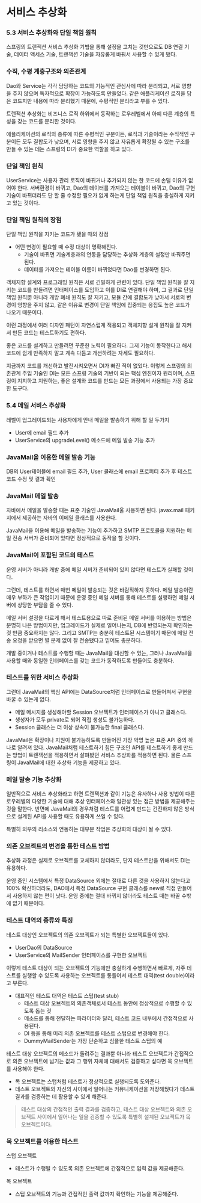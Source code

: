 # 서비스 추상화

### 5.3 서비스 추상화와 단일 책임 원칙
스프링의 트랜잭션 서비스 추상화 기법을 통해 설정을 고치는 것만으로도 DB 연결 기술, 데이터 액세스 기술, 트랜잭션 기술을 자유롭게 바꿔서 사용할 수 있게 됐다.

### 수직, 수평 계층구조와 의존관계
Dao와 Service는 각각 담당하는 코드의 기능적인 관심사에 따라 분리되고, 서로 영향을 주지 않으며 독자적으로 확장이 가능하도록 만들었다. 같은 애플리케이션 로직을 담은 코드지만 내용에 따라 분리했기 때문에, 수평적인 분리라고 부를 수 있다.

트랜잭션 추상화는 비즈니스 로직 하위에서 동작하는 로우레벨에서 아예 다른 계층의 특성을 갖는 코드를 분리한 것이다.

애플리케이션의 로직의 종류에 따른 수평적인 구분이든, 로직과 기술이라는 수직적인 구분이든 모두 결합도가 낮으며, 서로 영향을 주지 않고 자유롭게 확장될 수 있는 구조를 만들 수 있는 데는 스프링의 DI가 중요한 역할을 하고 있다.

### 단일 책임 원칙
UserService는 사용자 관리 로직이 바뀌거나 추가되지 않는 한 코드에 손댈 이유가 없어야 한다. 서버환경이 바뀌고, Dao의 데이터를 가져오는 테이블이 바뀌고, Dao의 구현기술이 바뀌더라도 단 할 줄 수정할 필요가 없게 하는게 단일 책임 원칙을 충실하게 지키고 있는 것이다.

### 단일 책임 원칙의 장점
단일 책임 원칙을 지키는 코드가 됐을 때의 장점
* 어떤 변경이 필요할 때 수정 대상이 명확해진다.
    * 기술이 바뀌면 기술계층과의 연동을 담당하는 추상화 계층의 설정만 바꿔주면 된다.
    * 데이터를 가져오는 테이블 이름이 바뀌었다면 Dao를 변경하면 된다.

객체지향 설계와 프로그래밍 원칙은 서로 긴밀하게 관련이 있다. 단일 책임 원칙을 잘 지키는 코드를 만들려면 인터페이스를 도입하고 이를 DI로 연결해야 하며, 그 결과로 단일 책임 원칙뿐 아니라 개방 폐쇄 원칙도 잘 지키고, 모듈 간에 결합도가 낮아서 서로의 변경이 영향을 주지 않고, 같은 이유로 변경이 단일 책임에 집중되는 응집도 높은 코드가 나오기 때문이다.

이런 과정에서 여러 디자인 패턴이 자연스럽게 적용되고 객체지향 설계 원칙을 잘 지켜서 만든 코드는 테스트하기도 편하다.

좋은 코드를 설계하고 만들려면 꾸준한 노력이 필요하다. 그저 기능이 동작한다고 해서 코드에 쉽게 만족하지 말고 계속 다듬고 개선하려는 자세도 필요하다.

지금까지 코드를 개선하고 발전시켜오면서 DI가 빠진 적이 없었다. 이렇게 스프링의 의존관계 주입 기술인 DI는 모든 스프링 기술의 기반이 되는 핵심 엔진이자 원리이며, 스프링이 지지하고 지원하는, 좋은 설계와 코드를 만드는 모든 과정에서 사용되는 가장 중요한 도구다.

### 5.4 메일 서비스 추상화
레벨이 업그레이드되는 사용자에게 안내 메일을 발송하기 위해 할 일 두가지
* User에 email 필드 추가
* UserService의 upgradeLevel() 메소드에 메일 발송 기능 추가

### JavaMail을 이용한 메일 발송 기능
DB의 User테이블에 email 필드 추가, User 클래스에 email 프로퍼티 추가 후 테스트 코드 수정 및 결과 확인

### JavaMail 메일 발송
자바에서 메일을 발송할 때는 표준 기술인 JavaMail울 사용하면 된다. javax.mail 패키지에서 제공하는 자바의 이메일 클래스를 사용한다.

JavaMail을 이용해 메일을 발송하는 기능이 추가하고 SMTP 프로토콜을 지원하는 메일 전송 서버가 준비되어 있다면 정상적으로 동작을 할 것이다.

### JavaMail이 포함된 코드의 테스트
운영 서버가 아니라 개발 중에 메일 서버가 준비되어 있지 않다면 테스트가 실패할 것이다.

그런데, 테스트를 하면서 매번 메일이 발송되는 것은 바람직하지 못하다. 메일 발송이란 매우 부하가 큰 작업이기 때문에 운영 중인 메일 서버를 통해 테스트를 실행하면 메일 서버에 상당한 부담을 줄 수 있다.

메일 서버 설정을 다르게 해서 테스트용으로 따로 준비된 메일 서버를 이용하는 방법은 분명히 나은 방법이지만, 업그레이드가 실제로 일어나는지, DB에 반영되는지 확인하는 것 만큼 중요하지는 않다. 그리고 SMTP는 충분히 테스트된 시스템이기 때문에 메일 전송 요청을 받으면 별 문제 없이 잘 전송됐다고 믿어도 충분하다.

개발 중이거나 테스트를 수행할 때는 JavaMail을 대신할 수 있는, 그러나 JavaMail을 사용할 때와 동일한 인터페이스를 갖는 코드가 동작하도록 만들어도 충분하다.

### 테스트를 위한 서비스 추상화
그런데 JavaMail의 핵심 API에는 DataSource처럼 인터페이스로 만들어져서 구현을 바꿀 수 있는게 없다.
* 메일 메시지를 생성해야할 Session 오브젝트가 인터페이스가 아니고 클래스다.
* 생성자가 모두 private로 되어 직접 생성도 불가능하다.
* Session 클래스는 더 이상 상속이 불가능한 final 클래스다.

JavaMail은 확장이나 지원이 불가능하도록 만들어진 가장 악명 높은 표준 API 중의 하나로 알려져 있다. JavaMail처럼 테스트하기 힘든 구조인 API를 테스트하기 좋게 만드는 방법이 트랜잭션을 적용하면서 살펴봤던 서비스 추상화를 적용하면 된다. 물론 스프링이 JavaMail에 대한 추상화 기능을 제공하고 있다.

### 메일 발송 기능 추상화
일반적으로 서비스 추상화라고 하면 트랜잭션과 같이 기능은 유사하나 사용 방법이 다른 로우레벨의 다양한 기술에 대해 추상 인터페이스와 일관성 있는 접근 방법을 제공해주는 것을 말한다. 반면에 JavaMail의 경우처럼 테스트를 어렵게 만드는 건전하지 않은 방식으로 설계된 API를 사용할 때도 유용하게 쓰일 수 있다.

특별히 외부의 리소스와 연동하는 대부분 작업은 추상화의 대상이 될 수 있다.

### 의존 오브젝트의 변경을 통한 테스트 방법
추상화 과정은 실제로 오브젝트를 교체하지 않더라도, 단지 테스트만을 위해서도 DI는 유용하다.

운영 중인 시스템에서 특정 DataSource 외에는 절대로 다른 것을 사용하지 않는다고 100% 확신하더라도, DAO에서 특정 DataSource 구현 클래스를 new로 직접 만들어서 사용하지 않는 편이 낫다. 운영 중에는 절대 바뀌지 않더라도 테스트 때는 바꿀 수밖에 없기 때문이다.

### 테스트 대역의 종류와 특징
테스트 대상인 오브젝트의 의존 오브젝트가 되는 특별한 오브젝트들이 있다. 
* UserDao의 DataSource
* UserService의 MailSender 인터페이스를 구현한 오브젝트

이렇게 테스트 대상이 되는 오브젝트의 기능에만 충실하게 수행하면서 빠르게, 자주 테스트를 실행할 수 있도록 사용하는 오브젝트를 통틀어서 테스트 대역(test double)이라고 부른다.
* 대표적인 테스트 대역은 테스트 스텁(test stub)
    * 테스트 대상 오브젝트의 의존객체로서 테스트 동안에 정상적으로 수행할 수 있도록 돕는 것
    * 메소드를 통해 전달하는 파라미터와 달리, 테스트 코드 내부에서 간접적으로 사용된다.
    * DI 등을 통해 미리 의존 오브젝트를 테스트 스텁으로 변경해야 한다.
    * DummyMailSender는 가장 단순하고 심플한 테스트 스텁의 예

테스트 대상 오브젝트의 메소드가 돌려주는 결과뿐 아니라 테스트 오브젝트가 간접적으로 의존 오브젝트에 넘기는 값과 그 행위 자체에 대해서도 검증하고 싶다면 목 오브젝트를 사용해야 한다.
* 목 오브젝트는 스텁처럼 테스트가 정상적으로 실행되도록 도와준다.
* 테스트 오브젝트와 자신의 사이에서 일어나는 커뮤니케이션을 저장해뒀다가 테스트 결과를 검증하는 데 활용할 수 있게 해준다.

> 테스트 대상의 간접적인 출력 결과를 검증하고, 테스트 대상 오브젝트와 의존 오브젝트 사이에서 일어나는 일을 검증할 수 있도록 특별히 설계된 오브젝트가 목 오브젝트이다.

### 목 오브젝트를 이용한 테스트
스텁 오브젝트
* 테스트가 수행될 수 있도록 의존 오브젝트에 간접적으로 입력 값을 제공해준다.

목 오브젝트
* 스텁 오브젝트의 기능과 간접적인 출력 값까지 확인하는 기능을 제공해준다.